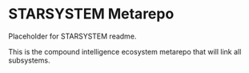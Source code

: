 # STARSYSTEM Metarepo

Placeholder for STARSYSTEM readme.

This is the compound intelligence ecosystem metarepo that will link all subsystems.

